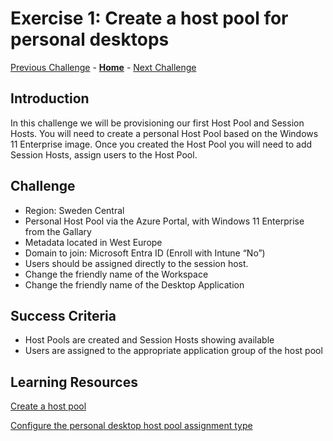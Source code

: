 # Exercise 1: Create a host pool for personal desktops

[Previous Challenge](./00-Pre-Reqs.md) - **[Home](../Readme.md)** - [Next Challenge](./02-Create-a-custom-golden-image.md)

## Introduction
In this challenge we will be provisioning our first Host Pool and Session Hosts. You will need to create a personal Host Pool based on the Windows 11 Enterprise image. Once you created the Host Pool you will need to add Session Hosts, assign users to the Host Pool.

## Challenge 
- Region: Sweden Central 
- Personal Host Pool via the Azure Portal, with Windows 11 Enterprise from the Gallary
- Metadata located in West Europe
- Domain to join: Microsoft Entra ID (Enroll with Intune “No”)
- Users should be assigned directly to the session host.
- Change the friendly name of the Workspace
- Change the friendly name of the Desktop Application

## Success Criteria
- Host Pools are created and Session Hosts showing available
- Users are assigned to the appropriate application group of the host pool


## Learning Resources
[Create a host pool](https://learn.microsoft.com/en-us/azure/virtual-desktop/create-host-pools-azure-marketplace?tabs=azure-portal)

[Configure the personal desktop host pool assignment type](https://learn.microsoft.com/en-us/azure/virtual-desktop/configure-host-pool-personal-desktop-assignment-type)
